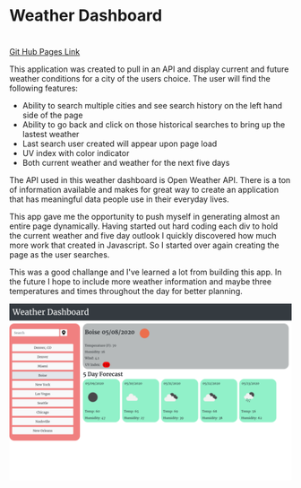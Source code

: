 # Weather Dashboard <h1>

[Git Hub Pages Link](https://brigab.github.io/weather-index/)

This application was created to pull in an API and display current and future weather conditions for a city of the users choice. The user will find the following features: 

- Ability to search multiple cities and see search history on the left hand side of the page 
- Ability to go back and click on those historical searches to bring up the lastest weather 
- Last search user created will appear upon page load 
- UV index with color indicator 
- Both current weather and weather for the next five days 

The API used in this weather dashboard is Open Weather API. There is a ton of information available and makes for great way to create an application that has meaningful data people use in their everyday lives. 

This app gave me the opportunity to push myself in generating almost an entire page dynamically. Having started out hard coding each div to hold the current weather and five day outlook I quickly discovered how much more work that created in Javascript. So I started over again creating the page as the user searches. 

This was a good challange and I've learned a lot from building this app. In the future I hope to include more weather information and maybe three temperatures and times throughout the day for better planning. 

![Screenshot of weather app](./images/weather.png)